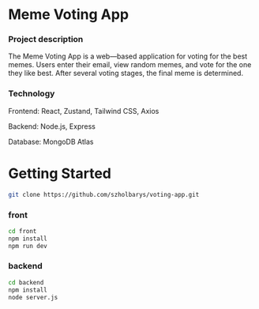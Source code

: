 # Meme Voting App

### Project description

The Meme Voting App is a web—based application for voting for the best memes. Users enter their email, view random memes, and vote for the one they like best. After several voting stages, the final meme is determined.

### Technology

Frontend: React, Zustand, Tailwind CSS, Axios

Backend: Node.js, Express

Database: MongoDB Atlas

# Getting Started

```bash
git clone https://github.com/szholbarys/voting-app.git
```

### front

```bash
cd front
npm install
npm run dev
```

### backend

```bash
cd backend
npm install
node server.js
```
